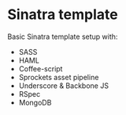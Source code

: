 Sinatra template
==========

Basic Sinatra template setup with:
 * SASS
 * HAML
 * Coffee-script
 * Sprockets asset pipeline
 * Underscore & Backbone JS
 * RSpec
 * MongoDB